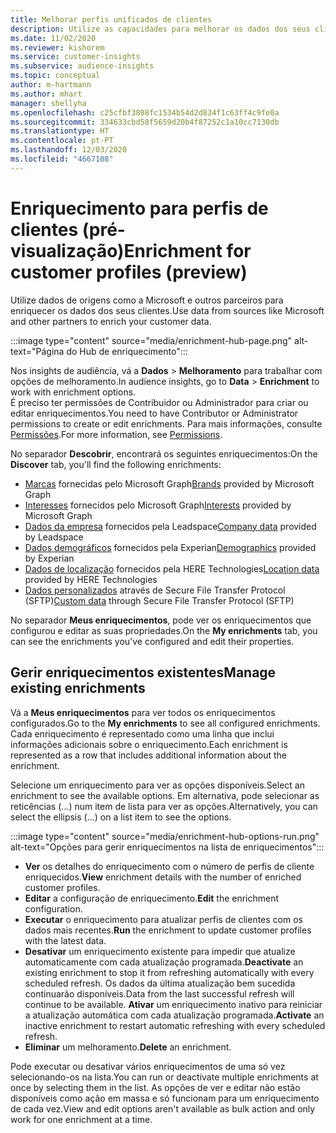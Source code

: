 ```yaml
---
title: Melhorar perfis unificados de clientes
description: Utilize as capacidades para melhorar os dados dos seus clientes.
ms.date: 11/02/2020
ms.reviewer: kishorem
ms.service: customer-insights
ms.subservice: audience-insights
ms.topic: conceptual
author: m-hartmann
ms.author: mhart
manager: shellyha
ms.openlocfilehash: c25cfbf3808fc1534b54d2d834f1c63ff4c9fe0a
ms.sourcegitcommit: 334633cbd58f5659d20b4f87252c1a10cc7130db
ms.translationtype: HT
ms.contentlocale: pt-PT
ms.lasthandoff: 12/03/2020
ms.locfileid: "4667108"
---
```

# <a name="enrichment-for-customer-profiles-preview"></a><span data-ttu-id="554d9-103">Enriquecimento para perfis de clientes (pré-visualização)</span><span class="sxs-lookup"><span data-stu-id="554d9-103">Enrichment for customer profiles (preview)</span></span>

<span data-ttu-id="554d9-104">Utilize dados de origens como a Microsoft e outros parceiros para enriquecer os dados dos seus clientes.</span><span class="sxs-lookup"><span data-stu-id="554d9-104">Use data from sources like Microsoft and other partners to enrich your customer data.</span></span>

:::image type="content" source="media/enrichment-hub-page.png" alt-text="Página do Hub de enriquecimento":::

<span data-ttu-id="554d9-106">Nos insights de audiência, vá a **Dados** > **Melhoramento** para trabalhar com opções de melhoramento.</span><span class="sxs-lookup"><span data-stu-id="554d9-106">In audience insights, go to **Data** > **Enrichment** to work with enrichment options.</span></span>    
<span data-ttu-id="554d9-107">É preciso ter permissões de Contribuidor ou Administrador para criar ou editar enriquecimentos.</span><span class="sxs-lookup"><span data-stu-id="554d9-107">You need to have Contributor or Administrator permissions to create or edit enrichments.</span></span> <span data-ttu-id="554d9-108">Para mais informações, consulte [Permissões](permissions.md).</span><span class="sxs-lookup"><span data-stu-id="554d9-108">For more information, see [Permissions](permissions.md).</span></span>

<span data-ttu-id="554d9-109">No separador **Descobrir**, encontrará os seguintes enriquecimentos:</span><span class="sxs-lookup"><span data-stu-id="554d9-109">On the **Discover** tab, you'll find the following enrichments:</span></span>

- <span data-ttu-id="554d9-110">[Marcas](enrichment-microsoft-graph.md) fornecidas pelo Microsoft Graph</span><span class="sxs-lookup"><span data-stu-id="554d9-110">[Brands](enrichment-microsoft-graph.md) provided by Microsoft Graph</span></span>
- <span data-ttu-id="554d9-111">[Interesses](enrichment-microsoft-graph.md) fornecidos pelo Microsoft Graph</span><span class="sxs-lookup"><span data-stu-id="554d9-111">[Interests](enrichment-microsoft-graph.md) provided by Microsoft Graph</span></span>
- <span data-ttu-id="554d9-112">[Dados da empresa](enrichment-leadspace.md) fornecidos pela Leadspace</span><span class="sxs-lookup"><span data-stu-id="554d9-112">[Company data](enrichment-leadspace.md) provided by Leadspace</span></span>
- <span data-ttu-id="554d9-113">[Dados demográficos](enrichment-experian.md) fornecidos pela Experian</span><span class="sxs-lookup"><span data-stu-id="554d9-113">[Demographics](enrichment-experian.md) provided by Experian</span></span>
- <span data-ttu-id="554d9-114">[Dados de localização](enrichment-here.md) fornecidos pela HERE Technologies</span><span class="sxs-lookup"><span data-stu-id="554d9-114">[Location data](enrichment-here.md) provided by HERE Technologies</span></span>
- <span data-ttu-id="554d9-115">[Dados personalizados](enrichment-SFTP-custom-import.md) através de Secure File Transfer Protocol (SFTP)</span><span class="sxs-lookup"><span data-stu-id="554d9-115">[Custom data](enrichment-SFTP-custom-import.md) through Secure File Transfer Protocol (SFTP)</span></span>

<span data-ttu-id="554d9-116">No separador **Meus enriquecimentos**, pode ver os enriquecimentos que configurou e editar as suas propriedades.</span><span class="sxs-lookup"><span data-stu-id="554d9-116">On the **My enrichments** tab, you can see the enrichments you've configured and edit their properties.</span></span>

## <a name="manage-existing-enrichments"></a><span data-ttu-id="554d9-117">Gerir enriquecimentos existentes</span><span class="sxs-lookup"><span data-stu-id="554d9-117">Manage existing enrichments</span></span>

<span data-ttu-id="554d9-118">Vá a **Meus enriquecimentos** para ver todos os enriquecimentos configurados.</span><span class="sxs-lookup"><span data-stu-id="554d9-118">Go to the **My enrichments** to see all configured enrichments.</span></span> <span data-ttu-id="554d9-119">Cada enriquecimento é representado como uma linha que inclui informações adicionais sobre o enriquecimento.</span><span class="sxs-lookup"><span data-stu-id="554d9-119">Each enrichment is represented as a row that includes additional information about the enrichment.</span></span>

<span data-ttu-id="554d9-120">Selecione um enriquecimento para ver as opções disponíveis.</span><span class="sxs-lookup"><span data-stu-id="554d9-120">Select an enrichment to see the available options.</span></span> <span data-ttu-id="554d9-121">Em alternativa, pode selecionar as reticências (...) num item de lista para ver as opções.</span><span class="sxs-lookup"><span data-stu-id="554d9-121">Alternatively, you can select the ellipsis (...) on a list item to see the options.</span></span>

:::image type="content" source="media/enrichment-hub-options-run.png" alt-text="Opções para gerir enriquecimentos na lista de enriquecimentos":::

- <span data-ttu-id="554d9-123">**Ver** os detalhes do enriquecimento com o número de perfis de cliente enriquecidos.</span><span class="sxs-lookup"><span data-stu-id="554d9-123">**View** enrichment details with the number of enriched customer profiles.</span></span>
- <span data-ttu-id="554d9-124">**Editar** a configuração de enriquecimento.</span><span class="sxs-lookup"><span data-stu-id="554d9-124">**Edit** the enrichment configuration.</span></span>
- <span data-ttu-id="554d9-125">**Executar** o enriquecimento para atualizar perfis de clientes com os dados mais recentes.</span><span class="sxs-lookup"><span data-stu-id="554d9-125">**Run** the enrichment to update customer profiles with the latest data.</span></span>
- <span data-ttu-id="554d9-126">**Desativar** um enriquecimento existente para impedir que atualize automaticamente com cada atualização programada.</span><span class="sxs-lookup"><span data-stu-id="554d9-126">**Deactivate** an existing enrichment to stop it from refreshing automatically with every scheduled refresh.</span></span> <span data-ttu-id="554d9-127">Os dados da última atualização bem sucedida continuarão disponíveis.</span><span class="sxs-lookup"><span data-stu-id="554d9-127">Data from the last successful refresh will continue to be available.</span></span> <span data-ttu-id="554d9-128">**Ativar** um enriquecimento inativo para reiniciar a atualização automática com cada atualização programada.</span><span class="sxs-lookup"><span data-stu-id="554d9-128">**Activate** an inactive enrichment to restart automatic refreshing with every scheduled refresh.</span></span>
- <span data-ttu-id="554d9-129">**Eliminar** um melhoramento.</span><span class="sxs-lookup"><span data-stu-id="554d9-129">**Delete** an enrichment.</span></span>

<span data-ttu-id="554d9-130">Pode executar ou desativar vários enriquecimentos de uma só vez selecionando-os na lista.</span><span class="sxs-lookup"><span data-stu-id="554d9-130">You can run or deactivate multiple enrichments at once by selecting them in the list.</span></span> <span data-ttu-id="554d9-131">As opções de ver e editar não estão disponíveis como ação em massa e só funcionam para um enriquecimento de cada vez.</span><span class="sxs-lookup"><span data-stu-id="554d9-131">View and edit options aren't available as bulk action and only work for one enrichment at a time.</span></span>
